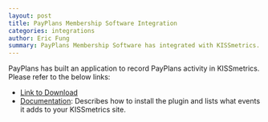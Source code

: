 ```yaml
---
layout: post
title: PayPlans Membership Software Integration
categories: integrations
author: Eric Fung
summary: PayPlans Membership Software has integrated with KISSmetrics.
---
```

PayPlans has built an application to record PayPlans activity in KISSmetrics. Please refer to the below links:

* [Link to Download][plugin]
* [Documentation][doc]: Describes how to install the plugin and lists what events it adds to your KISSmetrics site.

[plugin]: http://www.jpayplans.com/app-ville/item/kissmetrics-2.html
[doc]: http://www.jpayplans.com/support/documentation/item/kissmetrics.html